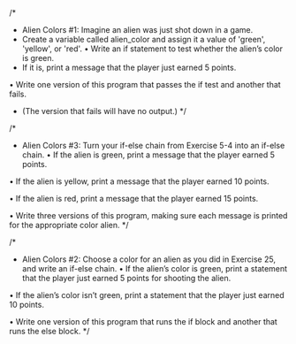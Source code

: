/*
* Alien Colors #1: Imagine an alien was just shot down in a game. 
* Create a variable called alien_color and assign it a value of 'green', 'yellow', or 'red'.
• Write an if statement to test whether the alien’s color is green. 
* If it is, print a message that the player just earned 5 points.

• Write one version of this program that passes the if test and another that fails. 
* (The version that fails will have no output.)
*/

/*
* Alien Colors #3: Turn your if-else chain from Exercise 5-4 into an if-else chain.
• If the alien is green, print a message that the player earned 5 points.

• If the alien is yellow, print a message that the player earned 10 points.

• If the alien is red, print a message that the player earned 15 points.

• Write three versions of this program, making sure each message is printed for the appropriate color alien.
*/

/*
* Alien Colors #2: Choose a color for an alien as you did in Exercise 25, and write an if-else chain.
• If the alien’s color is green, print a statement that the player just earned 5 points for shooting the alien.

• If the alien’s color isn’t green, print a statement that the player just earned 10 points.

• Write one version of this program that runs the if block and another that runs the else block.
*/